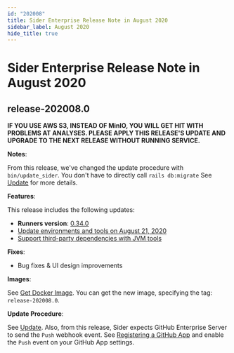 ```yaml
---
id: "202008"
title: Sider Enterprise Release Note in August 2020
sidebar_label: August 2020
hide_title: true
---
```


# Sider Enterprise Release Note in August 2020

## release-202008.0

**IF YOU USE AWS S3, INSTEAD OF MinIO, YOU WILL GET HIT WITH PROBLEMS AT ANALYSES. PLEASE APPLY THIS RELEASE'S UPDATE AND UPGRADE TO THE NEXT RELEASE WITHOUT RUNNING SERVICE.**

**Notes**:

From this release, we've changed the update procedure with `bin/update_sider`. You don't have to directly call `rails db:migrate` See [Update](../updating.md) for more details.

**Features**:

This release includes the following updates:

- **Runners version**: [0.34.0](https://github.com/sider/runners/releases/tag/0.34.0)
- [Update environments and tools on August 21, 2020](../../news/2020.md#update-environments-and-tools-on-august-21-2020)
- [Support third-party dependencies with JVM tools](../../news/2020.md#support-third-party-dependencies-with-jvm-tools)

**Fixes**:

- Bug fixes & UI design improvements

**Images**:

See [Get Docker Image](../installation.md#get-docker-image). You can get the new image, specifying the tag: `release-202008.0`.

**Update Procedure**:

See [Update](../updating.md). Also, from this release, Sider expects GitHub Enterprise Server to send the `Push` webhook event. See [Registering a GitHub App](../github.md#registering-a-github-app) and enable the `Push` event on your GitHub App settings.
